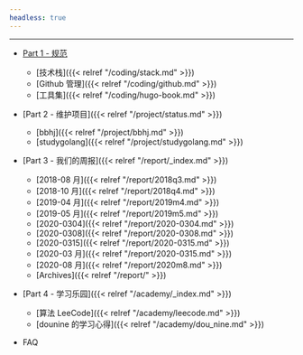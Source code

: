```yaml
---
headless: true
---
```


<hr>

- [Part 1 - 规范]()
  - [技术栈]({{< relref "/coding/stack.md" >}})
  - [Github 管理]({{< relref "/coding/github.md" >}})
  - [工具集]({{< relref "/coding/hugo-book.md" >}})

- [Part 2 - 维护项目]({{< relref "/project/status.md" >}})
  - [bbhj]({{< relref "/project/bbhj.md" >}})
  - [studygolang]({{< relref "/project/studygolang.md" >}})

- [Part 3 - 我们的周报]({{< relref "/report/_index.md" >}})
  - [2018-08 月]({{< relref "/report/2018q3.md" >}})
  - [2018-10 月]({{< relref "/report/2018q4.md" >}})
  - [2019-04 月]({{< relref "/report/2019m4.md" >}})
  - [2019-05 月]({{< relref "/report/2019m5.md" >}})
  - [2020-0304]({{< relref "/report/2020-0304.md" >}})
  - [2020-0308]({{< relref "/report/2020-0308.md" >}})
  - [2020-0315]({{< relref "/report/2020-0315.md" >}})
  - [2020-03 月]({{< relref "/report/2020-0315.md" >}})
  - [2020-08 月]({{< relref "/report/2020m8.md" >}})
  - [Archives]({{< relref "/report/" >}})

- [Part 4 - 学习乐园]({{< relref "/academy/_index.md" >}})
  - [算法 LeeCode]({{< relref "/academy/leecode.md" >}})
  - [dounine 的学习心得]({{< relref "/academy/dou_nine.md" >}})

- FAQ

<br />
